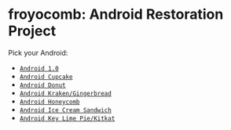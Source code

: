 froyocomb: Android Restoration Project
===========

Pick your Android:
- [`Android 1.0`]
- [`Android Cupcake`]
- [`Android Donut`]
- [`Android Kraken/Gingerbread`]
- [`Android Honeycomb`]
- [`Android Ice Cream Sandwich`]
- [`Android Key Lime Pie/Kitkat`]

[`Android 1.0`]:  https://github.com/froyocomb/no-way-its-android 
[`Android Cupcake`]:  https://github.com/froyocomb/cupcake-den
[`Android Donut`]:  https://github.com/froyocomb/donut-bakery
[`Android Kraken/Gingerbread`]:  https://github.com/froyocomb/kraking-the-bread
[`Android Honeycomb`]: https://github.com/froyocomb/froyocomb
[`Android Ice Cream Sandwich`]:  https://github.com/froyocomb/i-scream-sandwich
[`Android Key Lime Pie/Kitkat`]: https://github.com/froyocomb/have-a-key-lime-pie

